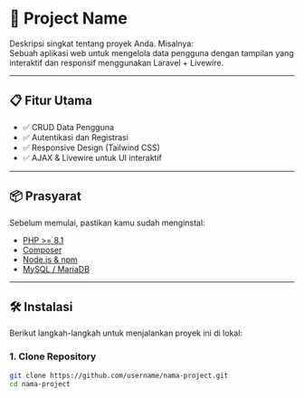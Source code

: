 # 🚀 Project Name

Deskripsi singkat tentang proyek Anda. Misalnya:  
Sebuah aplikasi web untuk mengelola data pengguna dengan tampilan yang interaktif dan responsif menggunakan Laravel + Livewire.

---

## 📋 Fitur Utama

- ✅ CRUD Data Pengguna
- ✅ Autentikasi dan Registrasi
- ✅ Responsive Design (Tailwind CSS)
- ✅ AJAX & Livewire untuk UI interaktif

---

## 📦 Prasyarat

Sebelum memulai, pastikan kamu sudah menginstal:

- [PHP >= 8.1](https://www.php.net/)
- [Composer](https://getcomposer.org/)
- [Node.js & npm](https://nodejs.org/)
- [MySQL / MariaDB](https://www.mysql.com/)

---

## 🛠️ Instalasi

Berikut langkah-langkah untuk menjalankan proyek ini di lokal:

### 1. Clone Repository

```bash
git clone https://github.com/username/nama-project.git
cd nama-project
